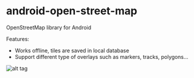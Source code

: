 android-open-street-map
=======================

OpenStreetMap library for Android


Features:
- Works offline, tiles are saved in local database
- Support different type of overlays such as markers, tracks, polygons... 





![alt tag](https://raw.github.com/benoitongit/android-open-street-map/master/screenshot.png)
